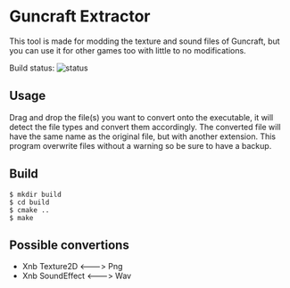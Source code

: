 # Guncraft Extractor
This tool is made for modding the texture and sound files of Guncraft, but you can use it for other games too with little to no modifications.

Build status: ![status](https://travis-ci.org/leha-bot/GuncraftExtractor.svg?branch=master)

## Usage
Drag and drop the file(s) you want to convert onto the executable, it will detect the file types and convert them accordingly. The converted file will have the same name as the original file, but with another extension. This program overwrite files without a warning so be sure to have a backup.

## Build
    $ mkdir build
    $ cd build
    $ cmake ..
    $ make

## Possible convertions
- Xnb Texture2D <---> Png
- Xnb SoundEffect <---> Wav
